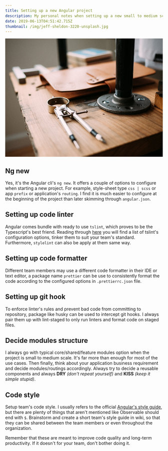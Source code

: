 ```yaml
---
title: Setting up a new Angular project
description: My personal notes when setting up a new small to medium scale Angular project
date: 2019-06-13T04:51:42.715Z
thumbnail: /img/jeff-sheldon-3220-unsplash.jpg
---
```

![Planning](/img/jeff-sheldon-3220-unsplash.jpg "Planning")

## Ng new

Yes, it's the Angular cli's `ng new`. It offers a couple of options to configure when starting a new project. For example, style-sheet type `css | scss` or app `prefix` or application's `routing`. I find it is much easier to configure at the beginning of the project than later skimming through `angular.json`.

## Setting up code linter

Angular comes bundle with ready to use `tslint`, which proves to be the Typescript's best friend. Reading through [here](https://palantir.github.io/tslint/rules/) you will find a list of tslint's configuration options, tinker them to suit your team's standard.
Furthermore, `stylelint` can also be apply at them same way.

## Setting up code formatter

Different team members may use a different code formatter in their IDE or text editor, a package name `prettier` can be use to consistently format the code according to the configured options in `.prettierrc.json` file.

## Setting up git hook

To enforce linter's rules and prevent bad code from committing to repository, package like husky can be used to intercept git hooks. I always pair them up with lint-staged to only run linters and format code on staged files.

## Decide modules structure

I always go with typical core/shared/feature modules option when the project is small to medium scale. It's far more than enough for most of the use cases. Then finally, think about your application business requirement and decide modules/routings accordingly. Always try to decide a reusable components and always **DRY** _(don't repeat yourself)_ and **KISS** _(keep it simple stupid)_.

## Code style

Setup team's code style. I usually refers to the official [Angular's style guide](https://angular.io/guide/styleguide), but there are plenty of things that aren't mentioned like Observable should end with `$`. Brainstorm and create a short team's style guide in wiki, so that they can be shared between the team members or even throughout the organization.

Remember that these are meant to improve code quality and long-term productivity. If it doesn't for your team, don't bother doing it.
